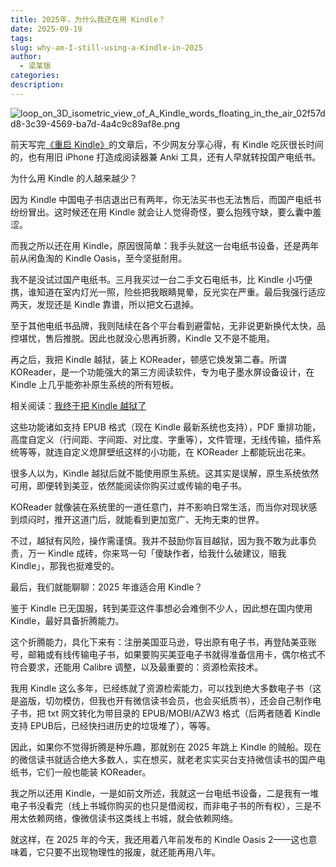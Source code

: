 ```yaml
---
title: 2025年，为什么我还在用 Kindle？
date: 2025-09-19
tags:
slug: why-am-I-still-using-a-Kindle-in-2025
author:
  - 梁某银
categories:
description:
---
```

![loop_on_3D_isometric_view_of_A_Kindle_words_floating_in_the_air_02f57dd8-3c39-4569-ba7d-4a4c9c89af8e.png](https://img.liangmouyin.com/2025/09/a18b2b5c010b4d0729363003fcc2cebe.png)

前天写完[《重启 Kindle》](/reuse-kindle/)的文章后，不少网友分享心得，有 Kindle 吃灰很长时间的，也有用旧 iPhone 打造成阅读器兼 Anki 工具，还有人早就转投国产电纸书。

为什么用 Kindle 的人越来越少？

因为 Kindle 中国电子书店退出已有两年，你无法买书也无法售后，而国产电纸书纷纷冒出。这时候还在用 Kindle 就会让人觉得奇怪，要么抱残守缺，要么囊中羞涩。

而我之所以还在用 Kindle，原因很简单：我手头就这一台电纸书设备，还是两年前从闲鱼淘的 Kindle Oasis，至今坚挺耐用。

我不是没试过国产电纸书。三月我买过一台二手文石电纸书，比 Kindle 小巧便携，谁知道在室内灯光一照，险些把我眼睛晃晕，反光实在严重。最后我强行适应两天，发现还是 Kindle 靠谱，所以把文石退掉。

至于其他电纸书品牌，我则陆续在各个平台看到避雷帖，无非说更新换代太快，品控堪忧，售后推脱。因此也就没心思再折腾，Kindle 又不是不能用。

再之后，我把 Kindle 越狱，装上 KOReader，顿感它焕发第二春。所谓 KOReader，是一个功能强大的第三方阅读软件，专为电子墨水屏设备设计，在 Kindle 上几乎能弥补原生系统的所有短板。

相关阅读：[我终于把 Kindle 越狱了](https://mp.weixin.qq.com/s/S8x4ykgSHiDptiYccp8M9Q)

这些功能诸如支持 EPUB 格式（现在 Kindle 最新系统也支持），PDF 重排功能，高度自定义（行间距、字间距、对比度、字重等），文件管理，无线传输，插件系统等等，就连自定义熄屏壁纸这样的小功能，在 KOReader 上都能玩出花来。

很多人以为，Kindle 越狱后就不能使用原生系统。这其实是误解，原生系统依然可用，即便转到美亚，依然能阅读你购买过或传输的电子书。

KOReader 就像装在系统里的一道任意门，并不影响日常生活，而当你对现状感到烦闷时，推开这道门后，就能看到更加宽广、无拘无束的世界。

不过，越狱有风险，操作需谨慎。我并不鼓励你盲目越狱，因为我不敢为此事负责，万一 Kindle 成砖，你来骂一句「傻缺作者，给我什么破建议，赔我 Kindle」，那我也挺难受的。

最后，我们就能聊聊：2025 年谁适合用 Kindle？

鉴于 Kindle 已无国服，转到美亚这件事想必会难倒不少人，因此想在国内使用 Kindle，最好具备折腾能力。

这个折腾能力，具化下来有：注册美国亚马逊，导出原有电子书，再登陆美亚账号，邮箱或有线传输电子书，如果要购买美亚电子书就得准备信用卡，偶尔格式不符合要求，还能用 Calibre 调整，以及最重要的：资源检索技术。

我用 Kindle 这么多年，已经练就了资源检索能力，可以找到绝大多数电子书（这是盗版，切勿模仿，但我也开有微信读书会员，也会买纸质书），还会自己制作电子书，把 txt 网文转化为带目录的 EPUB/MOBI/AZW3 格式（后两者随着 Kindle 支持 EPUB后，已经快扫进历史的垃圾堆了），等等。

因此，如果你不觉得折腾是种乐趣，那就别在 2025 年跳上 Kindle 的贼船。现在的微信读书就适合绝大多数人，实在想买，就老老实实买台支持微信读书的国产电纸书，它们一般也能装 KOReader。

我之所以还用 Kindle，一是如前文所述，我就这一台电纸书设备，二是我有一堆电子书没看完（线上书城你购买的也只是借阅权，而非电子书的所有权），三是不用太依赖网络，像微信读书这类线上书城，就会依赖网络。

就这样，在 2025 年的今天，我还用着八年前发布的 Kindle Oasis 2——这也意味着，它只要不出现物理性的报废，就还能再用八年。